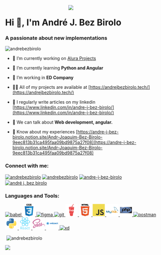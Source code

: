 <img align="right" width="300" src="https://i2.wp.com/allhtaccess.info/wp-content/uploads/2018/03/programming.gif?fit=1281%2C716&ssl=1" />
<h1 align="left">Hi 👋, I'm André J. Bez Birolo</h1>
<h3 align="left">A passionate about new implementations</h3>

<p align="left"> <img src="https://komarev.com/ghpvc/?username=andrebezbirolo&label=Profile%20views&color=610eb4&style=flat" alt="andrebezbirolo" /> </p>

- 🔭 I’m currently working on [Alura Projects](https://github.com/AndreBezBirolo/projeto-angular-alura)

- 🌱 I’m currently learning **Python and Angular**

- 🤝 I’m working in **ED Company**

- 👨‍💻 All of my projects are available at [https://andrejbezbirolo.tech/](https://andrejbezbirolo.tech/)

- 📝 I regularly write articles on my linkedin [https://www.linkedin.com/in/andre-j-bez-birolo/](https://www.linkedin.com/in/andre-j-bez-birolo/)

- 💬 We can talk about **Web development, angular.**

- 📄 Know about my experiences [https://andre-j-bez-birolo.notion.site/Andr-Joaquim-Bez-Birolo-9eec813b31ca495faa09bd9875a27f08](https://andre-j-bez-birolo.notion.site/Andr-Joaquim-Bez-Birolo-9eec813b31ca495faa09bd9875a27f08)

<h3 align="left">Connect with me:</h3>
<p align="left">
<a href="https://codepen.io/andrebezbirolo" target="blank"><img align="center" src="https://raw.githubusercontent.com/rahuldkjain/github-profile-readme-generator/master/src/images/icons/Social/codepen.svg" alt="andrebezbirolo" height="30" width="40" /></a>
<a href="https://dev.to/andrebezbirolo" target="blank"><img align="center" src="https://cdn.jsdelivr.net/npm/simple-icons@3.0.1/icons/dev-dot-to.svg" alt="andrebezbirolo" height="30" width="40" /></a>
<a href="https://linkedin.com/in/andre-j-bez-birolo" target="blank"><img align="center" src="https://raw.githubusercontent.com/rahuldkjain/github-profile-readme-generator/master/src/images/icons/Social/linked-in-alt.svg" alt="andre-j-bez-birolo" height="30" width="40" /></a>
<a href="https://www.youtube.com/c/andré j. bez birolo" target="blank"><img align="center" src="https://raw.githubusercontent.com/rahuldkjain/github-profile-readme-generator/master/src/images/icons/Social/youtube.svg" alt="andré j. bez birolo" height="30" width="40" /></a>
</p>

<h3 align="left">Languages and Tools:</h3>
<p align="left"> <a href="https://babeljs.io/" target="_blank"> <img src="https://www.vectorlogo.zone/logos/babeljs/babeljs-icon.svg" alt="babel" width="40" height="40"/> </a> <a href="https://www.w3schools.com/css/" target="_blank"> <img src="https://raw.githubusercontent.com/devicons/devicon/master/icons/css3/css3-original-wordmark.svg" alt="css3" width="40" height="40"/> </a> <a href="https://www.figma.com/" target="_blank"> <img src="https://www.vectorlogo.zone/logos/figma/figma-icon.svg" alt="figma" width="40" height="40"/> </a> <a href="https://git-scm.com/" target="_blank"> <img src="https://www.vectorlogo.zone/logos/git-scm/git-scm-icon.svg" alt="git" width="40" height="40"/> </a> <a href="https://gulpjs.com" target="_blank"> <img src="https://raw.githubusercontent.com/devicons/devicon/master/icons/gulp/gulp-plain.svg" alt="gulp" width="40" height="40"/> </a> <a href="https://www.w3.org/html/" target="_blank"> <img src="https://raw.githubusercontent.com/devicons/devicon/master/icons/html5/html5-original-wordmark.svg" alt="html5" width="40" height="40"/> </a> <a href="https://developer.mozilla.org/en-US/docs/Web/JavaScript" target="_blank"> <img src="https://raw.githubusercontent.com/devicons/devicon/master/icons/javascript/javascript-original.svg" alt="javascript" width="40" height="40"/> </a> <a href="https://www.mysql.com/" target="_blank"> <img src="https://raw.githubusercontent.com/devicons/devicon/master/icons/mysql/mysql-original-wordmark.svg" alt="mysql" width="40" height="40"/> </a> <a href="https://www.php.net" target="_blank"> <img src="https://raw.githubusercontent.com/devicons/devicon/master/icons/php/php-original.svg" alt="php" width="40" height="40"/> </a> <a href="https://postman.com" target="_blank"> <img src="https://www.vectorlogo.zone/logos/getpostman/getpostman-icon.svg" alt="postman" width="40" height="40"/> </a> <a href="https://www.python.org" target="_blank"> <img src="https://raw.githubusercontent.com/devicons/devicon/master/icons/python/python-original.svg" alt="python" width="40" height="40"/> </a> <a href="https://reactjs.org/" target="_blank"> <img src="https://raw.githubusercontent.com/devicons/devicon/master/icons/react/react-original-wordmark.svg" alt="react" width="40" height="40"/> </a> <a href="https://sass-lang.com" target="_blank"> <img src="https://raw.githubusercontent.com/devicons/devicon/master/icons/sass/sass-original.svg" alt="sass" width="40" height="40"/> </a> <a href="https://webpack.js.org" target="_blank"> <img src="https://raw.githubusercontent.com/devicons/devicon/d00d0969292a6569d45b06d3f350f463a0107b0d/icons/webpack/webpack-original-wordmark.svg" alt="webpack" width="40" height="40"/> </a> <a href="https://www.adobe.com/products/xd.html" target="_blank"> <img src="https://cdn.worldvectorlogo.com/logos/adobe-xd.svg" alt="xd" width="40" height="40"/> </a> </p>

<p>&nbsp;<img align="center" src="https://github-readme-stats.vercel.app/api?username=andrebezbirolo&show_icons=true&theme=dark&locale=en" alt="andrebezbirolo" /></p>
<p><img height="180em" src="https://github-readme-stats.vercel.app/api/top-langs/?username=andrebezbirolo&layout=compact&langs_count=7&theme=dark"/></p>
